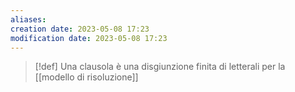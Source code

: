 ```yaml
---
aliases: 
creation date: 2023-05-08 17:23
modification date: 2023-05-08 17:23
---
```


>[!def]
>Una clausola è una disgiunzione finita di letterali per la [[modello di risoluzione]]



